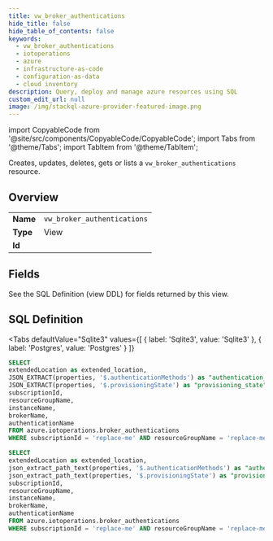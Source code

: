 ```yaml
--- 
title: vw_broker_authentications
hide_title: false
hide_table_of_contents: false
keywords:
  - vw_broker_authentications
  - iotoperations
  - azure
  - infrastructure-as-code
  - configuration-as-data
  - cloud inventory
description: Query, deploy and manage azure resources using SQL
custom_edit_url: null
image: /img/stackql-azure-provider-featured-image.png
---
```


import CopyableCode from '@site/src/components/CopyableCode/CopyableCode';
import Tabs from '@theme/Tabs';
import TabItem from '@theme/TabItem';

Creates, updates, deletes, gets or lists a <code>vw_broker_authentications</code> resource.

## Overview
<table><tbody>
<tr><td><b>Name</b></td><td><code>vw_broker_authentications</code></td></tr>
<tr><td><b>Type</b></td><td>View</td></tr>
<tr><td><b>Id</b></td><td><CopyableCode code="azure.iotoperations.vw_broker_authentications" /></td></tr>
</tbody></table>

## Fields

See the SQL Definition (view DDL) for fields returned by this view.

## SQL Definition

<Tabs
defaultValue="Sqlite3"
values={[
{ label: 'Sqlite3', value: 'Sqlite3' },
{ label: 'Postgres', value: 'Postgres' }
]}
>
<TabItem value="Sqlite3">

```sql
SELECT
extendedLocation as extended_location,
JSON_EXTRACT(properties, '$.authenticationMethods') as "authentication_methods",
JSON_EXTRACT(properties, '$.provisioningState') as "provisioning_state",
subscriptionId,
resourceGroupName,
instanceName,
brokerName,
authenticationName
FROM azure.iotoperations.broker_authentications
WHERE subscriptionId = 'replace-me' AND resourceGroupName = 'replace-me' AND instanceName = 'replace-me' AND brokerName = 'replace-me';
```

</TabItem>
<TabItem value="Postgres">

```sql
SELECT
extendedLocation as extended_location,
json_extract_path_text(properties, '$.authenticationMethods') as "authentication_methods",
json_extract_path_text(properties, '$.provisioningState') as "provisioning_state",
subscriptionId,
resourceGroupName,
instanceName,
brokerName,
authenticationName
FROM azure.iotoperations.broker_authentications
WHERE subscriptionId = 'replace-me' AND resourceGroupName = 'replace-me' AND instanceName = 'replace-me' AND brokerName = 'replace-me';
```

</TabItem>
</Tabs>
